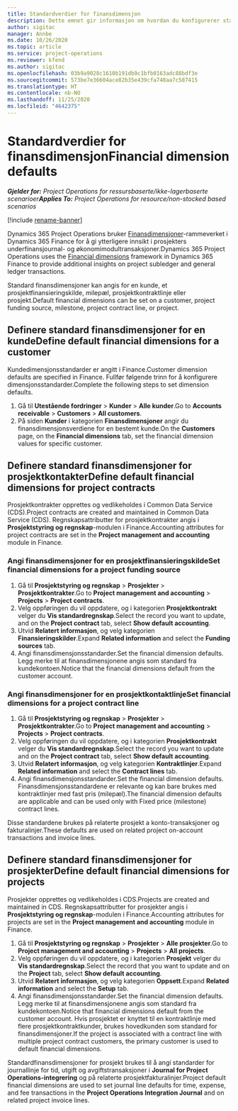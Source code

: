```yaml
---
title: Standardverdier for finansdimensjon
description: Dette emnet gir informasjon om hvordan du konfigurerer standardverdier for finansdimensjon.
author: sigitac
manager: Annbe
ms.date: 10/26/2020
ms.topic: article
ms.service: project-operations
ms.reviewer: kfend
ms.author: sigitac
ms.openlocfilehash: 03b9a9028c1610b191db9c1bfb0163adc88bdf3e
ms.sourcegitcommit: 573be7e36604ace82b35e439cfa748aa7c587415
ms.translationtype: HT
ms.contentlocale: nb-NO
ms.lasthandoff: 11/25/2020
ms.locfileid: "4642375"
---
```

# <a name="financial-dimension-defaults"></a><span data-ttu-id="9a550-103">Standardverdier for finansdimensjon</span><span class="sxs-lookup"><span data-stu-id="9a550-103">Financial dimension defaults</span></span>

<span data-ttu-id="9a550-104">_**Gjelder for:** Project Operations for ressursbaserte/ikke-lagerbaserte scenarioer_</span><span class="sxs-lookup"><span data-stu-id="9a550-104">_**Applies To:** Project Operations for resource/non-stocked based scenarios_</span></span>

[!include [rename-banner](~/includes/cc-data-platform-banner.md)]

<span data-ttu-id="9a550-105">Dynamics 365 Project Operations bruker [Finansdimensjoner](https://docs.microsoft.com/dynamics365/finance/general-ledger/financial-dimensions)-rammeverket i Dynamics 365 Finance for å gi ytterligere innsikt i prosjekters underfinansjournal- og økonomimodultransaksjoner.</span><span class="sxs-lookup"><span data-stu-id="9a550-105">Dynamics 365 Project Operations uses the [Financial dimensions](https://docs.microsoft.com/dynamics365/finance/general-ledger/financial-dimensions) framework in Dynamics 365 Finance to provide additional insights on project subledger and general ledger transactions.</span></span>

<span data-ttu-id="9a550-106">Standard finansdimensjoner kan angis for en kunde, et prosjektfinansieringskilde, milepæl, prosjektkontraktlinje eller prosjekt.</span><span class="sxs-lookup"><span data-stu-id="9a550-106">Default financial dimensions can be set on a customer, project funding source, milestone, project contract line, or project.</span></span>

## <a name="define-default-financial-dimensions-for-a-customer"></a><span data-ttu-id="9a550-107">Definere standard finansdimensjoner for en kunde</span><span class="sxs-lookup"><span data-stu-id="9a550-107">Define default financial dimensions for a customer</span></span>

<span data-ttu-id="9a550-108">Kundedimensjonsstandarder er angitt i Finance.</span><span class="sxs-lookup"><span data-stu-id="9a550-108">Customer dimension defaults are specified in Finance.</span></span> <span data-ttu-id="9a550-109">Fullfør følgende trinn for å konfigurere dimensjonsstandarder.</span><span class="sxs-lookup"><span data-stu-id="9a550-109">Complete the following steps to set dimension defaults.</span></span>

1. <span data-ttu-id="9a550-110">Gå til **Utestående fordringer** > **Kunder** > **Alle kunder**.</span><span class="sxs-lookup"><span data-stu-id="9a550-110">Go to **Accounts receivable** > **Customers** > **All customers**.</span></span>
2. <span data-ttu-id="9a550-111">På siden **Kunder** i kategorien **Finansdimensjoner** angir du finansdimensjonsverdiene for en bestemt kunde.</span><span class="sxs-lookup"><span data-stu-id="9a550-111">On the **Customers** page, on the **Financial dimensions** tab, set the financial dimension values for specific customer.</span></span>

## <a name="define-default-financial-dimensions-for-project-contracts"></a><span data-ttu-id="9a550-112">Definere standard finansdimensjoner for prosjektkontakter</span><span class="sxs-lookup"><span data-stu-id="9a550-112">Define default financial dimensions for project contracts</span></span>

<span data-ttu-id="9a550-113">Prosjektkontrakter opprettes og vedlikeholdes i Common Data Service (CDS).</span><span class="sxs-lookup"><span data-stu-id="9a550-113">Project contracts are created and maintained in Common Data Service (CDS).</span></span> <span data-ttu-id="9a550-114">Regnskapsattributter for prosjektkontrakter angis i **Prosjektstyring og regnskap**-modulen i Finance.</span><span class="sxs-lookup"><span data-stu-id="9a550-114">Accounting attributes for project contracts are set in the **Project management and accounting** module in Finance.</span></span>

### <a name="set-financial-dimensions-for-a-project-funding-source"></a><span data-ttu-id="9a550-115">Angi finansdimensjoner for en prosjektfinansieringskilde</span><span class="sxs-lookup"><span data-stu-id="9a550-115">Set financial dimensions for a project funding source</span></span>

1. <span data-ttu-id="9a550-116">Gå til **Prosjektstyring og regnskap** > **Prosjekter** > **Prosjektkontrakter**.</span><span class="sxs-lookup"><span data-stu-id="9a550-116">Go to **Project management and accounting** > **Projects** > **Project contracts**.</span></span>
2. <span data-ttu-id="9a550-117">Velg oppføringen du vil oppdatere, og i kategorien **Prosjektkontrakt** velger du **Vis standardregnskap**.</span><span class="sxs-lookup"><span data-stu-id="9a550-117">Select the record you want to update, and on the **Project contract** tab, select **Show default accounting**.</span></span>
3. <span data-ttu-id="9a550-118">Utvid **Relatert informasjon**, og velg kategorien **Finansieringskilder**.</span><span class="sxs-lookup"><span data-stu-id="9a550-118">Expand **Related information** and select the **Funding sources** tab.</span></span>
4. <span data-ttu-id="9a550-119">Angi finansdimensjonsstandarder.</span><span class="sxs-lookup"><span data-stu-id="9a550-119">Set the financial dimension defaults.</span></span> <span data-ttu-id="9a550-120">Legg merke til at finansdimensjonene angis som standard fra kundekontoen.</span><span class="sxs-lookup"><span data-stu-id="9a550-120">Notice that the financial dimensions default from the customer account.</span></span>

### <a name="set-financial-dimensions-for-a-project-contract-line"></a><span data-ttu-id="9a550-121">Angi finansdimensjoner for en prosjektkontaktlinje</span><span class="sxs-lookup"><span data-stu-id="9a550-121">Set financial dimensions for a project contract line</span></span>

1. <span data-ttu-id="9a550-122">Gå til **Prosjektstyring og regnskap** > **Prosjekter** > **Prosjektkontrakter**.</span><span class="sxs-lookup"><span data-stu-id="9a550-122">Go to **Project management and accounting** > **Projects** > **Project contracts**.</span></span>
2. <span data-ttu-id="9a550-123">Velg oppføringen du vil oppdatere, og i kategorien **Prosjektkontrakt** velger du **Vis standardregnskap**.</span><span class="sxs-lookup"><span data-stu-id="9a550-123">Select the record you want to update and on the **Project contract** tab, select **Show default accounting**.</span></span>
3. <span data-ttu-id="9a550-124">Utvid **Relatert informasjon**, og velg kategorien **Kontraktlinjer**.</span><span class="sxs-lookup"><span data-stu-id="9a550-124">Expand **Related information** and select the **Contract lines** tab.</span></span>
4. <span data-ttu-id="9a550-125">Angi finansdimensjonsstandarder.</span><span class="sxs-lookup"><span data-stu-id="9a550-125">Set the financial dimension defaults.</span></span> <span data-ttu-id="9a550-126">Finansdimensjonsstandardene er relevante og kan bare brukes med kontraktlinjer med fast pris (milepæl).</span><span class="sxs-lookup"><span data-stu-id="9a550-126">The financial dimension defaults are applicable and can be used only with Fixed price (milestone) contract lines.</span></span>

<span data-ttu-id="9a550-127">Disse standardene brukes på relaterte prosjekt a konto-transaksjoner og fakturalinjer.</span><span class="sxs-lookup"><span data-stu-id="9a550-127">These defaults are used on related project on-account transactions and invoice lines.</span></span>

## <a name="define-default-financial-dimensions-for-projects"></a><span data-ttu-id="9a550-128">Definere standard finansdimensjoner for prosjekter</span><span class="sxs-lookup"><span data-stu-id="9a550-128">Define default financial dimensions for projects</span></span>

<span data-ttu-id="9a550-129">Prosjekter opprettes og vedlikeholdes i CDS.</span><span class="sxs-lookup"><span data-stu-id="9a550-129">Projects are created and maintained in CDS.</span></span> <span data-ttu-id="9a550-130">Regnskapsattributter for prosjekter angis i **Prosjektstyring og regnskap**-modulen i Finance.</span><span class="sxs-lookup"><span data-stu-id="9a550-130">Accounting attributes for projects are set in the **Project management and accounting** module in Finance.</span></span>

1. <span data-ttu-id="9a550-131">Gå til **Prosjektstyring og regnskap** > **Prosjekter** > **Alle prosjekter**.</span><span class="sxs-lookup"><span data-stu-id="9a550-131">Go to **Project management and accounting** > **Projects** > **All projects**.</span></span>
2. <span data-ttu-id="9a550-132">Velg oppføringen du vil oppdatere, og i kategorien **Prosjekt** velger du **Vis standardregnskap**.</span><span class="sxs-lookup"><span data-stu-id="9a550-132">Select the record that you want to update and on the **Project** tab, select **Show default accounting**.</span></span>
3. <span data-ttu-id="9a550-133">Utvid **Relatert informasjon**, og velg kategorien **Oppsett**.</span><span class="sxs-lookup"><span data-stu-id="9a550-133">Expand **Related information** and select the **Setup** tab.</span></span>
4. <span data-ttu-id="9a550-134">Angi finansdimensjonsstandarder.</span><span class="sxs-lookup"><span data-stu-id="9a550-134">Set the financial dimension defaults.</span></span> <span data-ttu-id="9a550-135">Legg merke til at finansdimensjonene angis som standard fra kundekontoen.</span><span class="sxs-lookup"><span data-stu-id="9a550-135">Notice that financial dimensions default from the customer account.</span></span> <span data-ttu-id="9a550-136">Hvis prosjektet er knyttet til en kontraktlinje med flere prosjektkontraktkunder, brukes hovedkunden som standard for finansdimensjoner.</span><span class="sxs-lookup"><span data-stu-id="9a550-136">If the project is associated with a contract line with multiple project contract customers, the primary customer is used to default financial dimensions.</span></span>

<span data-ttu-id="9a550-137">Standardfinansdimensjoner for prosjekt brukes til å angi standarder for journallinje for tid, utgift og avgiftstransaksjoner i **Journal for Project Operations-integrering** og på relaterte prosjektfakturalinjer.</span><span class="sxs-lookup"><span data-stu-id="9a550-137">Project default financial dimensions are used to set journal line defaults for time, expense, and fee transactions in the **Project Operations Integration Journal** and on related project invoice lines.</span></span>
